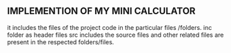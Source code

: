 ## IMPLEMENTION OF MY MINI CALCULATOR
it includes the files of the project code in the particular files /folders.
inc folder as header files 
src includes the source files
and other related files are present in the respected folders/files.

